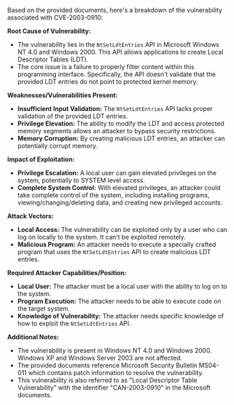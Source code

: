 Based on the provided documents, here's a breakdown of the vulnerability associated with CVE-2003-0910:

**Root Cause of Vulnerability:**

- The vulnerability lies in the `NtSetLdtEntries` API in Microsoft Windows NT 4.0 and Windows 2000. This API allows applications to create Local Descriptor Tables (LDT).
- The core issue is a failure to properly filter content within this programming interface. Specifically, the API doesn't validate that the provided LDT entries do not point to protected kernel memory.

**Weaknesses/Vulnerabilities Present:**

- **Insufficient Input Validation:** The `NtSetLdtEntries` API lacks proper validation of the provided LDT entries.
- **Privilege Elevation:** The ability to modify the LDT and access protected memory segments allows an attacker to bypass security restrictions.
- **Memory Corruption:** By creating malicious LDT entries, an attacker can potentially corrupt memory.

**Impact of Exploitation:**

- **Privilege Escalation:** A local user can gain elevated privileges on the system, potentially to SYSTEM level access.
- **Complete System Control:** With elevated privileges, an attacker could take complete control of the system, including installing programs, viewing/changing/deleting data, and creating new privileged accounts.

**Attack Vectors:**

- **Local Access:** The vulnerability can be exploited only by a user who can log on locally to the system. It can't be exploited remotely.
- **Malicious Program:** An attacker needs to execute a specially crafted program that uses the `NtSetLdtEntries` API to create malicious LDT entries.

**Required Attacker Capabilities/Position:**

- **Local User:** The attacker must be a local user with the ability to log on to the system.
- **Program Execution:** The attacker needs to be able to execute code on the target system.
- **Knowledge of Vulnerability:** The attacker needs specific knowledge of how to exploit the `NtSetLdtEntries` API.

**Additional Notes:**

- The vulnerability is present in Windows NT 4.0 and Windows 2000. Windows XP and Windows Server 2003 are not affected.
- The provided documents reference Microsoft Security Bulletin MS04-011 which contains patch information to resolve the vulnerability.
- This vulnerability is also referred to as "Local Descriptor Table Vulnerability" with the identifier "CAN-2003-0910" in the Microsoft documents.